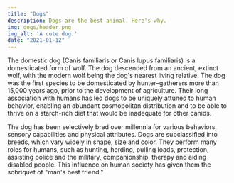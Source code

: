 ```yaml
---
title: "Dogs"
description: Dogs are the best animal. Here's why.
img: dogs/header.png
img_alt: 'A cute dog.'
date: "2021-01-12"
---
```


The domestic dog (Canis familiaris or Canis lupus familiaris) is a domesticated form of wolf. The dog descended from an ancient, extinct wolf, with the modern wolf being the dog's nearest living relative. The dog was the first species to be domesticated by hunter–gatherers more than 15,000 years ago, prior to the development of agriculture. Their long association with humans has led dogs to be uniquely attuned to human behavior, enabling an abundant cosmopolitan distribution and to be able to thrive on a starch-rich diet that would be inadequate for other canids.

The dog has been selectively bred over millennia for various behaviors, sensory capabilities and physical attributes. Dogs are subclassified into breeds, which vary widely in shape, size and color. They perform many roles for humans, such as hunting, herding, pulling loads, protection, assisting police and the military, companionship, therapy and aiding disabled people. This influence on human society has given them the sobriquet of "man's best friend." 
